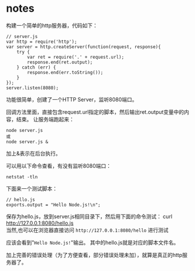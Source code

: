# notes

构建一个简单的http服务器，代码如下：

    
    // server.js
    var http = require('http');
    var server = http.createServer(function(request, response){
        try {
            var ret = require('.' + request.url);
            response.end(ret.output);
        } catch (err) {
            response.end(err.toString());
        }   
    });
    server.listen(8080);  
    

功能很简单，创建了一个HTTP Server，监听8080端口。

回调方法里面，直接包含request.url指定的脚本，然后输出ret.output变量中的内容，结束。
让服务端跑起来：

    node server.js
    或
    node server.js &

加上&表示在后台执行。

可以用以下命令查看，有没有监听8080端口：

    netstat -tln 

下面来一个测试脚本：

    // hello.js
    exports.output = "Hello Node.js!\n";

保存为hello.js，放到server.js相同目录下，然后用下面的命令测试：
    curl http://127.0.0.1:8080/hello.js  
当然,也可以在浏览器直接访问 `http://127.0.0.1:8080/hello` 进行测试

应该会看到"`Hello Node.js!`"输出。
其中的hello.js就是对应的脚本文件名。

加上完善的错误处理（为了方便查看，部分错误处理未加），就算是真正的http服务器了。